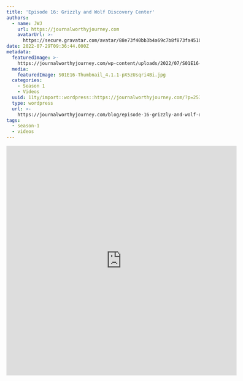 ```yaml
---
title: 'Episode 16: Grizzly and Wolf Discovery Center'
authors:
  - name: JWJ
    url: https://journalworthyjourney.com
    avatarUrl: >-
      https://secure.gravatar.com/avatar/88e73f40bb3b4a69c7b8f873fa45104dd6dcbac157ec972498c06986de5efbaa?s=96&d=mm&r=g
date: 2022-07-29T09:36:44.000Z
metadata:
  featuredImage: >-
    https://journalworthyjourney.com/wp-content/uploads/2022/07/S01E16-Thumbnail_4.1.1.jpg
  media:
    featuredImage: S01E16-Thumbnail_4.1.1-pX5zUsqri4Bi.jpg
  categories:
    - Season 1
    - Videos
  uuid: 11ty/import::wordpress::https://journalworthyjourney.com/?p=253
  type: wordpress
  url: >-
    https://journalworthyjourney.com/blog/episode-16-grizzly-and-wolf-discovery-center/
tags:
  - season-1
  - videos
---
```

<iframe loading="lazy" allowfullscreen="true" title="Grizzly and Wolf Discovery Center | West Yellowstone | Episode 16 | Full Time RV Travels" width="600" height="600" src="https://www.youtube.com/embed/Kdy1erRoY8U?feature=oembed&amp;color=red&amp;rel=1&amp;controls=1&amp;fs=1&amp;iv_load_policy=0&amp;autoplay=0&amp;modestbranding=0&amp;cc_load_policy=0&amp;playsinline=1" frameborder="0" allow="accelerometer; encrypted-media;accelerometer;autoplay;clipboard-write;gyroscope;picture-in-picture clipboard-write; encrypted-media; gyroscope; picture-in-picture; web-share" referrerpolicy="strict-origin-when-cross-origin"></iframe>

